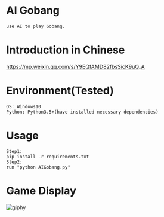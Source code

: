 # AI Gobang
```
use AI to play Gobang.
```

# Introduction in Chinese
https://mp.weixin.qq.com/s/Y9EQfAMD82fbsSicK9uQ_A

# Environment(Tested)
```
OS: Windows10
Python: Python3.5+(have installed necessary dependencies)
```

# Usage
```
Step1:
pip install -r requirements.txt
Step2:
run "python AIGobang.py"
```

# Game Display
![giphy](demonstration/running.gif)